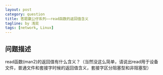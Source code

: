 ```yaml
---
layout: post
category: question
title: 答题赢公仔系列——read函数的返回值含义
tagline: by 浅奕
tags: [network, Linux]
---
```


## 问题描述

read函数(man2)的返回值有什么含义？（当然没这么简单，请说出read用于设备文件，普通文件和套接字时候的返回值含义，套接字区分阻塞型和非阻塞型）
